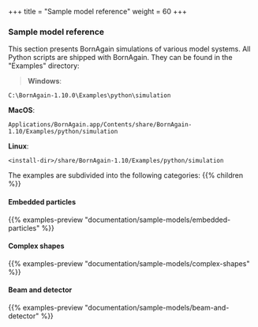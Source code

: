 +++
title = "Sample model reference"
weight = 60
+++

### Sample model reference

This section presents BornAgain simulations of various model systems. All Python scripts are shipped with BornAgain. They can be found in the "Examples" directory:

> **Windows**:  
```
C:\BornAgain-1.10.0\Examples\python\simulation
```  
>  
 **MacOS**:  
```
Applications/BornAgain.app/Contents/share/BornAgain-1.10/Examples/python/simulation
```  
>  
 **Linux**:  
```
<install-dir>/share/BornAgain-1.10/Examples/python/simulation
```

The examples are subdivided into the following categories:
{{% children %}}

#### Embedded particles

{{% examples-preview "documentation/sample-models/embedded-particles" %}}

#### Complex shapes

{{% examples-preview "documentation/sample-models/complex-shapes" %}}

#### Beam and detector

{{% examples-preview "documentation/sample-models/beam-and-detector" %}}

